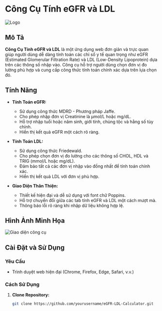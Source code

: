 # Công Cụ Tính eGFR và LDL

![Logo](path_to_logo.png) <!-- Thay thế bằng đường dẫn đến logo nếu có -->

## Mô Tả

**Công Cụ Tính eGFR và LDL** là một ứng dụng web đơn giản và trực quan giúp người dùng dễ dàng tính toán các chỉ số y tế quan trọng như eGFR (Estimated Glomerular Filtration Rate) và LDL (Low-Density Lipoprotein) dựa trên các thông số nhập vào. Công cụ hỗ trợ người dùng chọn đơn vị đo lường phù hợp và cung cấp công thức tính toán chính xác dựa trên lựa chọn đó.

## Tính Năng

- **Tính Toán eGFR:**
  - Sử dụng công thức MDRD - Phương pháp Jaffe.
  - Cho phép nhập đơn vị Creatinine là µmol/L hoặc mg/dL.
  - Hỗ trợ nhập tuổi hoặc năm sinh, giới tính, chủng tộc và hằng số tùy chỉnh.
  - Hiển thị kết quả eGFR một cách rõ ràng.

- **Tính Toán LDL:**
  - Sử dụng công thức Friedewald.
  - Cho phép chọn đơn vị đo lường cho các thông số CHOL, HDL và TRIG (mmol/L hoặc mg/dL).
  - Đảm bảo tất cả các đơn vị nhập vào đồng nhất để tính toán chính xác.
  - Hiển thị kết quả LDL với đơn vị phù hợp.

- **Giao Diện Thân Thiện:**
  - Thiết kế hiện đại và dễ sử dụng với font chữ Poppins.
  - Hỗ trợ chuyển đổi giữa các tab tính eGFR và LDL một cách mượt mà.
  - Thông báo lỗi rõ ràng khi nhập dữ liệu không hợp lệ.

## Hình Ảnh Minh Họa

![Giao diện công cụ](path_to_screenshot.png) <!-- Thay thế bằng đường dẫn đến ảnh chụp màn hình nếu có -->

## Cài Đặt và Sử Dụng

### Yêu Cầu

- Trình duyệt web hiện đại (Chrome, Firefox, Edge, Safari, v.v.)

### Cách Sử Dụng

1. **Clone Repository:**

   ```bash
   git clone https://github.com/yourusername/eGFR-LDL-Calculator.git
